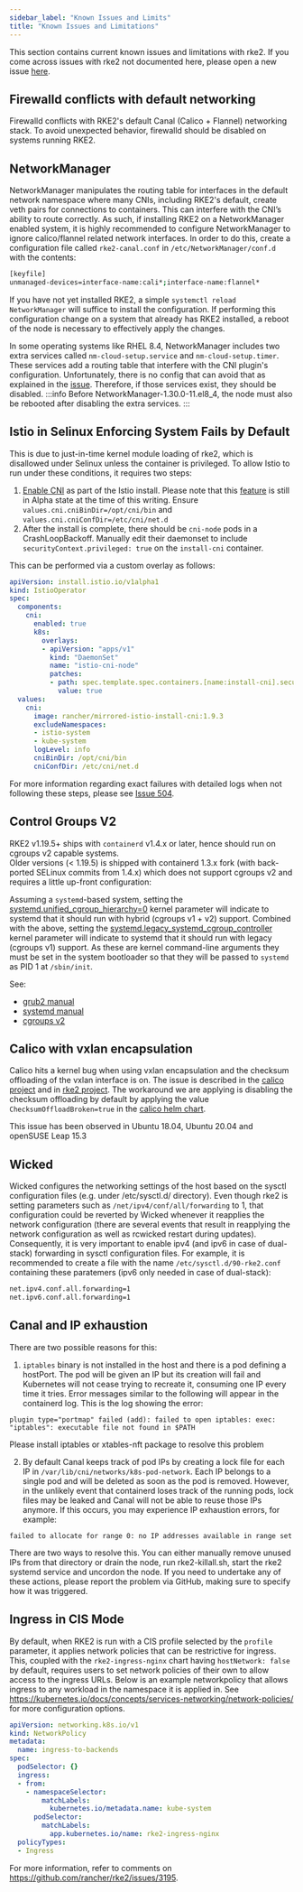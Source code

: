 ```yaml
---
sidebar_label: "Known Issues and Limits"
title: "Known Issues and Limitations"
---
```


This section contains current known issues and limitations with rke2. If you come across issues with rke2 not documented here, please open a new issue [here](https://github.com/rancher/rke2/issues).

## Firewalld conflicts with default networking

Firewalld conflicts with RKE2's default Canal (Calico + Flannel) networking stack. To avoid unexpected behavior, firewalld should be disabled on systems running RKE2.

## NetworkManager

NetworkManager manipulates the routing table for interfaces in the default network namespace where many CNIs, including RKE2's default, create veth pairs for connections to containers. This can interfere with the CNI’s ability to route correctly. As such, if installing RKE2 on a NetworkManager enabled system, it is highly recommended to configure NetworkManager to ignore calico/flannel related network interfaces. In order to do this, create a configuration file called `rke2-canal.conf` in `/etc/NetworkManager/conf.d` with the contents:
```bash
[keyfile]
unmanaged-devices=interface-name:cali*;interface-name:flannel*
```

If you have not yet installed RKE2, a simple `systemctl reload NetworkManager` will suffice to install the configuration. If performing this configuration change on a system that already has RKE2 installed, a reboot of the node is necessary to effectively apply the changes.

In some operating systems like RHEL 8.4, NetworkManager includes two extra services called `nm-cloud-setup.service` and `nm-cloud-setup.timer`.  These services add a routing table that interfere with the CNI plugin's configuration. Unfortunately, there is no config that can avoid that as explained in the [issue](https://github.com/rancher/rke2/issues/1053). Therefore, if those services exist, they should be disabled. 
:::info
  Before NetworkManager-1.30.0-11.el8_4, the node must also be rebooted after disabling the extra services.
:::

## Istio in Selinux Enforcing System Fails by Default

This is due to just-in-time kernel module loading of rke2, which is disallowed under Selinux unless the container is privileged.
To allow Istio to run under these conditions, it requires two steps:
1. [Enable CNI](https://istio.io/latest/docs/setup/additional-setup/cni/) as part of the Istio install. Please note that this [feature](https://istio.io/latest/about/feature-stages/) is still in Alpha state at the time of this writing.
Ensure `values.cni.cniBinDir=/opt/cni/bin` and `values.cni.cniConfDir=/etc/cni/net.d`
2. After the install is complete, there should be `cni-node` pods in a CrashLoopBackoff. Manually edit their daemonset to include `securityContext.privileged: true` on the `install-cni` container.

This can be performed via a custom overlay as follows:
```yaml
apiVersion: install.istio.io/v1alpha1
kind: IstioOperator
spec:
  components:
    cni:
      enabled: true
      k8s:
        overlays:
        - apiVersion: "apps/v1"
          kind: "DaemonSet"
          name: "istio-cni-node"
          patches:
          - path: spec.template.spec.containers.[name:install-cni].securityContext.privileged
            value: true
  values:
    cni:
      image: rancher/mirrored-istio-install-cni:1.9.3
      excludeNamespaces:
      - istio-system
      - kube-system
      logLevel: info
      cniBinDir: /opt/cni/bin
      cniConfDir: /etc/cni/net.d
```

For more information regarding exact failures with detailed logs when not following these steps, please see [Issue 504](https://github.com/rancher/rke2/issues/504).

## Control Groups V2

RKE2 v1.19.5+ ships with `containerd` v1.4.x or later, hence should run on cgroups v2 capable systems.  
Older versions (< 1.19.5) is shipped with containerd 1.3.x fork (with back-ported SELinux commits from 1.4.x)
which does not support cgroups v2 and requires a little up-front configuration:

Assuming a `systemd`-based system, setting the [systemd.unified_cgroup_hierarchy=0](https://www.freedesktop.org/software/systemd/man/systemd.html#systemd.unified_cgroup_hierarchy)
kernel parameter will indicate to systemd that it should run with hybrid (cgroups v1 + v2) support.
Combined with the above, setting the [systemd.legacy_systemd_cgroup_controller](https://www.freedesktop.org/software/systemd/man/systemd.html#systemd.legacy_systemd_cgroup_controller)
kernel parameter will indicate to systemd that it should run with legacy (cgroups v1) support.
As these are kernel command-line arguments they must be set in the system bootloader so that they will be
passed to `systemd` as PID 1 at `/sbin/init`.

See:

- [grub2 manual](https://www.gnu.org/software/grub/manual/grub/grub.html#linux)
- [systemd manual](https://www.freedesktop.org/software/systemd/man/systemd.html#Kernel%20Command%20Line)
- [cgroups v2](https://www.kernel.org/doc/html/latest/admin-guide/cgroup-v2.html)


## Calico with vxlan encapsulation

Calico hits a kernel bug when using vxlan encapsulation and the checksum offloading of the vxlan interface is on.
The issue is described in the [calico project](https://github.com/projectcalico/calico/issues/4865) and in
[rke2 project](https://github.com/rancher/rke2/issues/1541). The workaround we are applying is disabling the checksum
offloading by default by applying the value `ChecksumOffloadBroken=true` in the [calico helm chart](https://github.com/rancher/rke2-charts/blob/main/charts/rke2-calico/rke2-calico/v3.19.2-203/values.yaml#L51-L53).

This issue has been observed in Ubuntu 18.04, Ubuntu 20.04 and openSUSE Leap 15.3

## Wicked

Wicked configures the networking settings of the host based on the sysctl configuration files (e.g. under /etc/sysctl.d/ directory). Even though rke2 is setting parameters such as `/net/ipv4/conf/all/forwarding` to 1, that configuration could be reverted by Wicked whenever it reapplies the network configuration (there are several events that result in reapplying the network configuration as well as rcwicked restart during updates). Consequently, it is very important to enable ipv4 (and ipv6 in case of dual-stack) forwarding in sysctl configuration files. For example, it is recommended to create a file with the name `/etc/sysctl.d/90-rke2.conf` containing these paratemers (ipv6 only needed in case of dual-stack):

```bash
net.ipv4.conf.all.forwarding=1
net.ipv6.conf.all.forwarding=1
```

## Canal and IP exhaustion ##

There are two possible reasons for this:

1. `iptables` binary is not installed in the host and there is a pod defining a hostPort. The pod will be given an IP but its creation will fail and Kubernetes will not cease trying to recreate it, consuming one IP every time it tries. Error messages similar to the following will appear in the containerd log. This is the log showing the error:

```console
plugin type="portmap" failed (add): failed to open iptables: exec: "iptables": executable file not found in $PATH 
```
Please install iptables or xtables-nft package to resolve this problem


2. By default Canal keeps track of pod IPs by creating a lock file for each IP in `/var/lib/cni/networks/k8s-pod-network`. Each IP belongs to a single pod and will be deleted as soon as the pod is removed. However, in the unlikely event that containerd loses track of the running pods, lock files may be leaked and Canal will not be able to reuse those IPs anymore. If this occurs, you may experience IP exhaustion errors, for example:


```console
failed to allocate for range 0: no IP addresses available in range set
```
There are two ways to resolve this. You can either manually remove unused IPs from that directory or drain the node, run rke2-killall.sh, start the rke2 systemd service and uncordon the node. If you need to undertake any of these actions, please report the problem via GitHub, making sure to specify how it was triggered.

## Ingress in CIS Mode

By default, when RKE2 is run with a CIS profile selected by the `profile` parameter, it applies network policies that can be restrictive for ingress. This, coupled with the `rke2-ingress-nginx` chart having `hostNetwork: false` by default, requires users to set network policies of their own to allow access to the ingress URLs. Below is an example networkpolicy that allows ingress to any workload in the namespace it is applied in. See https://kubernetes.io/docs/concepts/services-networking/network-policies/ for more configuration options.
```yaml
apiVersion: networking.k8s.io/v1
kind: NetworkPolicy
metadata:
  name: ingress-to-backends
spec:
  podSelector: {}
  ingress:
  - from:
    - namespaceSelector:
        matchLabels:
          kubernetes.io/metadata.name: kube-system
      podSelector:
        matchLabels:
          app.kubernetes.io/name: rke2-ingress-nginx
  policyTypes:
  - Ingress
```
For more information, refer to comments on https://github.com/rancher/rke2/issues/3195.